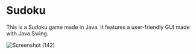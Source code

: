 # Sudoku
This is a Sudoku game made in Java. It features a user-friendly GUI made with Java Swing.

![Screenshot (142)](https://github.com/AxilleasGalanis/Sudoku/assets/130224323/638e2c49-637d-4d5a-bc55-197c79a12de6)
